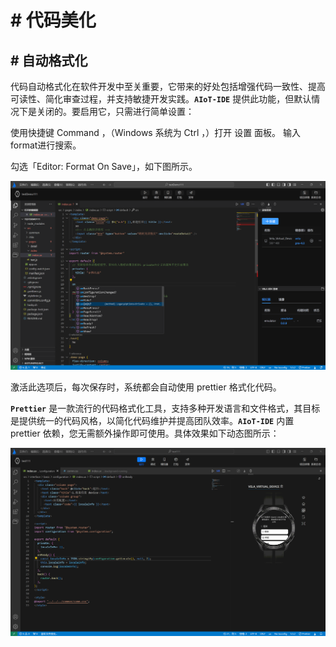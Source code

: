 <!-- 源地址: https://iot.mi.com/vela/quickapp/zh/tools/dev/format.html -->

# # 代码美化

## # 自动格式化

代码自动格式化在软件开发中至关重要，它带来的好处包括增强代码一致性、提高可读性、简化审查过程，并支持敏捷开发实践。**`AIoT-IDE`** 提供此功能，但默认情况下是关闭的。要启用它，只需进行简单设置：

使用快捷键 Command ，（Windows 系统为 Ctrl ，）打开 设置 面板。 输入format进行搜索。

勾选「Editor: Format On Save」，如下图所示。

![alt text](../../images/ide-ux-5.17128f1b.png)

激活此选项后，每次保存时，系统都会自动使用 prettier 格式化代码。

**`Prettier`** 是一款流行的代码格式化工具，支持多种开发语言和文件格式，其目标是提供统一的代码风格，以简化代码维护并提高团队效率。**`AIoT-IDE`** 内置 prettier 依赖，您无需额外操作即可使用。具体效果如下动态图所示：

![alt text](../../images/ide-ux-12.c234ad28.gif)

